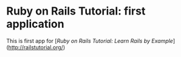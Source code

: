 # Ruby on Rails Tutorial: first application

This is first app for [*Ruby on Rails Tutorial: Learn Rails by Example*] (http://railstutorial.org/)